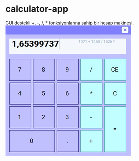 # calculator-app
GUI destekli +, -, /, * fonksiyonlarına sahip bir hesap makinesi.
<img src="https://github.com/emrecanAy/calculator-app/blob/master/calculator.JPG">
